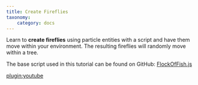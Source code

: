 ```yaml
---
title: Create Fireflies
taxonomy:
    category: docs
---
```


Learn to **create fireflies** using particle entities with a script and have them move within your environment. The resulting fireflies will randomly move within a tree.

The base script used in this tutorial can be found on GitHub: [FlockOfFish.js](https://github.com/highfidelity/hifi/blob/master/script-archive/FlockOfFish.js)

[plugin:youtube](https://www.youtube.com/watch?v=a6nGNLYtxwo)